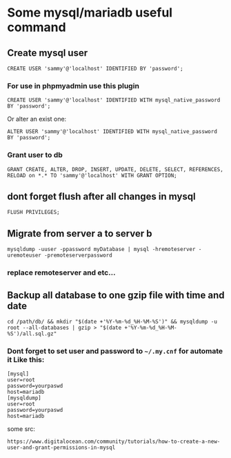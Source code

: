 # Some mysql/mariadb useful command

## Create mysql user
```
CREATE USER 'sammy'@'localhost' IDENTIFIED BY 'password';
```
### For use in phpmyadmin use this plugin
```
CREATE USER 'sammy'@'localhost' IDENTIFIED WITH mysql_native_password BY 'password';
```
Or alter an exist one:
```
ALTER USER 'sammy'@'localhost' IDENTIFIED WITH mysql_native_password BY 'password';
```

### Grant user to db
```
GRANT CREATE, ALTER, DROP, INSERT, UPDATE, DELETE, SELECT, REFERENCES, RELOAD on *.* TO 'sammy'@'localhost' WITH GRANT OPTION;
```
## dont forget flush after all changes in mysql
```
FLUSH PRIVILEGES;
```

## Migrate from server a to server b
```
mysqldump -uuser -ppassword myDatabase | mysql -hremoteserver -uremoteuser -premoteserverpassword 
```
### replace remoteserver and etc...

## Backup all database to one gzip file with time and date
```
cd /path/db/ && mkdir "$(date +'%Y-%m-%d_%H-%M-%S')" && mysqldump -u root --all-databases | gzip > "$(date +'%Y-%m-%d_%H-%M-%S')/all.sql.gz"
```
### Dont forget to set user and password to `~/.my.cnf` for automate it Like this:
```
[mysql]
user=root
password=yourpaswd
host=mariadb
[mysqldump]
user=root
password=yourpaswd
host=mariadb
```


some src:
```
https://www.digitalocean.com/community/tutorials/how-to-create-a-new-user-and-grant-permissions-in-mysql

```